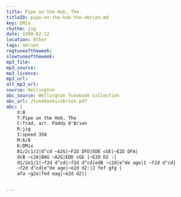 ```yaml
---
title: Pipe on the Hob, The
titleID: pipe-on-the-hob-the-obrien.md
key: DMix
rhythm: jig
date: 1999-02-12
location: Other
tags: obrien
regtuneoftheweek:
slowtuneoftheweek:
mp3_file:
mp3_source:
mp3_licence:
mp3_url:
alt_mp3_url:
source: Wellington
abc_source: Wellington Tunebook Collection
abc_url: /tunebooks/obrien.pdf
abc: |
    X:8
    T:Pipe on the Hob, The
    C:Trad, arr. Paddy O'Brien
    R:jig
    I:speed 350
    M:6/8
    K:DMix
    B1/2c1/2|d^cd ~A2G|~F2D DFD|EDE cGE|~E2D DFA|
    dcB ~c2A|BAG ~A2G|EDD cGE |~E2D D2 :|
    d1/2e1/2|~f2d d^cd|~f2d d^cd|edB ~c2d|e^de age|1 ~f2d d^cd|
    ~f2d d^cd|e^de age|~e2d d2:|2 fef gfg |
    afa ~g2e|fed eag|~e2d d2||
    

---
```

